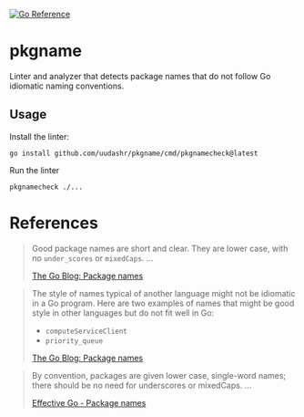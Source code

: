 [![Go Reference](https://pkg.go.dev/badge/github.com/uudashr/pkgname.svg)](https://pkg.go.dev/github.com/uudashr/pkgname)

# pkgname
Linter and analyzer that detects package names that do not follow Go idiomatic naming conventions.

## Usage

Install the linter:
```shell
go install github.com/uudashr/pkgname/cmd/pkgnamecheck@latest
```

Run the linter
```shell
pkgnamecheck ./...
```

# References

> Good package names are short and clear. They are lower case, with no `under_scores` or `mixedCaps`. ...
>
> [The Go Blog: Package names](https://go.dev/blog/package-names#package-names)

> The style of names typical of another language might not be idiomatic in a Go program. Here are two examples of names that might be good style in other languages but do not fit well in Go:
> 
> - `computeServiceClient`
> - `priority_queue`
> 
> [The Go Blog: Package names](https://go.dev/blog/package-names#package-names)

> By convention, packages are given lower case, single-word names; there should be no need for underscores or mixedCaps. ...
>
> [Effective Go - Package names](https://go.dev/doc/effective_go#package-names)

